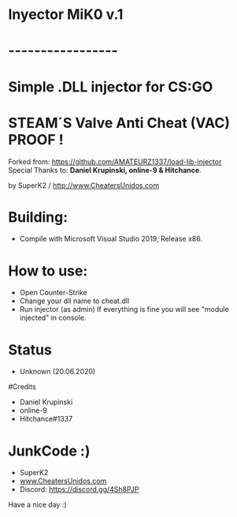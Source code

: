 # Inyector MiK0 v.1
# -----------------

# Simple .DLL injector for CS:GO
# STEAM´S Valve Anti Cheat (VAC) PROOF !

Forked from: https://github.com/AMATEURZ1337/load-lib-injector<br>
Special Thanks to: <b>Daniel Krupinski, online-9 & Hitchance</b>.

by SuperK2 / http://www.CheatersUnidos.com

# Building:
- Compile with Microsoft Visual Studio 2019, Release x86.

# How to use:
- Open Counter-Strike
- Change your dll name to cheat.dll
- Run injector (as admin) If everything is fine you will see "module injected" in console.

# Status
- Unknown (20.06.2020)

#Credits
- Daniel Krupinski
- online-9
- Hitchance#1337

# JunkCode :)
 - SuperK2
 - www.CheatersUnidos.com
 - Discord: https://discord.gg/4Sh8PJP
 
 Have a nice day :)
